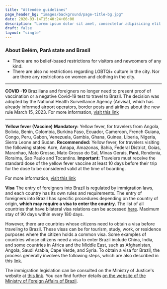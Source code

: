 ```yaml
---
title: "Attendee guidelines"
page_header_bg: "images/background/page-title-bg.jpg"
date: 2020-03-14T15:40:24+06:00
description: "Lorem ipsum dolor sit amet, consectetur adipisicing elit. Maiores, velit."
draft: false
layout: "single"
---
```


### About Belém, Pará state and Brasil

- There are no belief-based restrictions for visitors and newcomers of any kind.
- There are also no restrictions regarding LGBTQi+ culture in the city. Nor are there any restrictions on women and clothing in the city.

---

**COVID -19**
Brazilians and foreigners no longer need to present proof of vaccination or a negative Covid-19 test to travel to Brazil. The decision was adopted by the National Health Surveillance Agency (Anvisa), which has already informed airport operators, border posts and airlines about the new rule March 15, 2023.
For more information, [visit this link](https://www.gov.br/anvisa/pt-br/english/coronavirus)

---

**Yellow fever (Vaccine)**
**Mandatory:** Yellow fever, for travelers from Angola, Bolivia, Benin, Colombia, Burkina Faso, Ecuador, Cameroon, French Guiana, Congo, Peru, Gabon, Venezuela, Gambia, Ghana, Guinea, Liberia, Nigeria, Sierra Leone and Sudan.
**Recommended:** Yellow fever, for travelers visiting the following states: Acre, Amapa, Amazonas, Bahia, Federal District, Goias, Maranhao, Mato Grosso, Mato Grosso do Sul, Minas Gerais, **Pará**, Rondonia, Roraima, Sao Paulo and Tocantins.
**Important:** Travelers must receive the standard dose of the yellow fever vaccine at least 10 days before their trip for the dose to be considered valid at the time of boarding.

For more information, [visit this link](https://www.gov.br/saude/pt-br/assuntos/saude-de-a-a-z/s/saude-do-viajante/vacina-para-viajantes#:~:text=No%20entanto%2C%20o%20Minist%C3%A9rio%20da,%2C%20rub%C3%A9ola%2C%20difteria%20e%20t%C3%A9tano)

**Visa**
The entry of foreigners into Brazil is regulated by immigration laws, and each country has its own rules and requirements. The entry of foreigners into Brazil has specific procedures depending on the country of origin, **which may require a visa to enter the country**.
The list of all countries that have bilateral visa relations can be accessed [here](https://www.gov.br/mre/pt-br/assuntos/portal-consular/QGRVsimplesport24MAR231.pdf). Maximum stay of 90 days within every 180 days.

However, there are countries whose citizens need to obtain a visa before traveling to Brazil. These visas can be for tourism, study, work, or residence purposes where the citizen holds a common visa. Some examples of countries whose citizens need a visa to enter Brazil include China, India, and some countries in Africa and the Middle East, such as Afghanistan, Angola, Saudi Arabia, Cape Verde, and Syria.
To obtain a visa for Brazil, the process generally involves the following steps, which are also described in this [link](https://www.gov.br/pt-br/servicos/obter-visto-para-viajar-ao-brasil#etapas-para-a-realizacao-deste-servico).

The immigration legislation can be consulted on the Ministry of Justice's website at [this link](http://portal.mj.gov.br/estrangeiros/legisla%C3%A7%C3%A3o.htm).
You can find further details [on the website of the Ministry of Foreign Affairs of Brazil](https://www.gov.br/mre/pt-br/assuntos/portal-consular/vistos/informacoes-sobre-vistos-para-estrangeiros-viajarem-ao-brasil).
